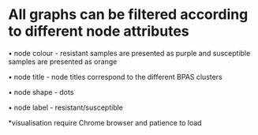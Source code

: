 # All graphs can be filtered according to different node attributes

• node colour - resistant samples are presented as purple and susceptible samples are presented as orange

• node title - node titles correspond to the different BPAS clusters

• node shape - dots

• node label - resistant/susceptible

*visualisation require Chrome browser and patience to load
